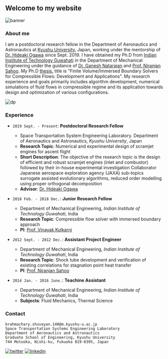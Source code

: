 ## Welcome to my website

![banner](https://user-images.githubusercontent.com/34644464/72253356-60919700-3627-11ea-9537-e5819c77f373.jpg)

### About me

I am a postdoctoral research fellow in the Department of Aeronautics and Astronautics at [Kyushu University](https://www.kyushu-u.ac.jp/en/), Japan, working under the mentorship of [Dr. Hideaki Ogawa](http://aero.kyushu-u.ac.jp/stsel/about.html) since Sept. 2019. I have obtained my Ph.D from [Indian Institute of Technology Guwahati](http://www.iitg.ac.in/) in the Department of Mechanical Engineering under the guidance of [Dr. Ganesh Natarajan](https://sites.google.com/site/ganucfd/) and [Prof. Niranjan Sahoo](https://iitg.irins.org/profile/128417). My Ph.D <a href="Thesis_short_version.pdf" target="_blank">thesis.</a> title is "Finite Volume/Immersed Boundary Solvers for Compressible Flows: Development and Applications". My research experience and goals primarily includes algorithm development, numerical simulations of fluid flows in compressible regime and its application towards design and optimization of various configurations.

![dp](https://user-images.githubusercontent.com/34644464/72252765-f9bfae00-3625-11ea-969e-6a32a1921e99.png)


### Experience

- `2019 Sept. - Present`: **Postdoctoral Research Fellow**
   - Space Transportation System Engineering Laboratory. Department of Aeronautics and Astronautics, _Kyushu University_, Japan
   - **Research Topic**: Numerical and experimental design of scramjet engines for ascent flight
   - **Short Description**: The objective of the research topic is the design of efficient and robust scramjet engines (inlet and
   combustor) followed by their in-house experimental investigation Collaborator Japanese aerospace exploration agency (JAXA) sub-topics
   surrogate assisted evolutionary algorithms, reduced order modelling using proper orthogonal decomposition
   - **Advisor**: [Dr. Hideaki Ogawa](http://aero.kyushu-u.ac.jp/stsel/about.html)
   
- `2018 Feb. - 2018 Dec.`: **Junior Research Fellow**
   - Department of Mechanical Engineering, _Indian Institute of Technology Guwahati_, India
   - **Research Topic**: Compressible flow solver with immersed boundary approach
   - **PI**: [Prof. Vinayak Kulkarni](https://sites.google.com/site/kulksaero/)

- `2012 Sept. - 2012 Dec.`: **Assistant Project Engineer**
   - Department of Mechanical Engineering, _Indian Institute of Technology Guwahati_, India
   - **Research Topic**: Shock tube development and verification of existing correlations for stagnation point heat transfer
   - **PI**: [Prof. Niranjan Sahoo](https://iitg.irins.org/profile/128417)

- `2014 Jan. - 2016 June.`: **Teachine Assistant**
   - Department of Mechanical Engineering, _Indian Institute of Technology Guwahati_, India
   - **Subjects**: Fluid Mechanics, Thermal Science


### Contact
`brahmachary.shuvayan.140@m.kyushu-u.ac.jp`<br/>
`Space Transportation Systems Engineering Laboratory`<br/>
`Department of Aeronautics and Astronautics`<br/>
`Graduate School of Engineering, Kyushu University`<br/>
`744 Motooka, Nishi-ku, Fukuoka 819-0395, Japan`<br/>

[![twitter](https://user-images.githubusercontent.com/34644464/108089295-c8cd6a80-70bc-11eb-8805-7996c9b44c93.png)](https://twitter.com/b_shuvayan)
[![linkedin](https://user-images.githubusercontent.com/34644464/108090165-ab4cd080-70bd-11eb-881d-c0db7215445e.png)](https://www.linkedin.com/in/shuvayan-brahmachary/)



